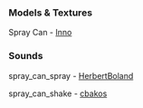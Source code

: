 ### Models & Textures

Spray Can - [Inno](https://github.com/Kazuhiko-Gushiken)

### Sounds

spray_can_spray - [HerbertBoland](https://freesound.org/people/HerbertBoland/sounds/28544/)

spray_can_shake - [cbakos](https://freesound.org/people/cbakos/sounds/200372/)